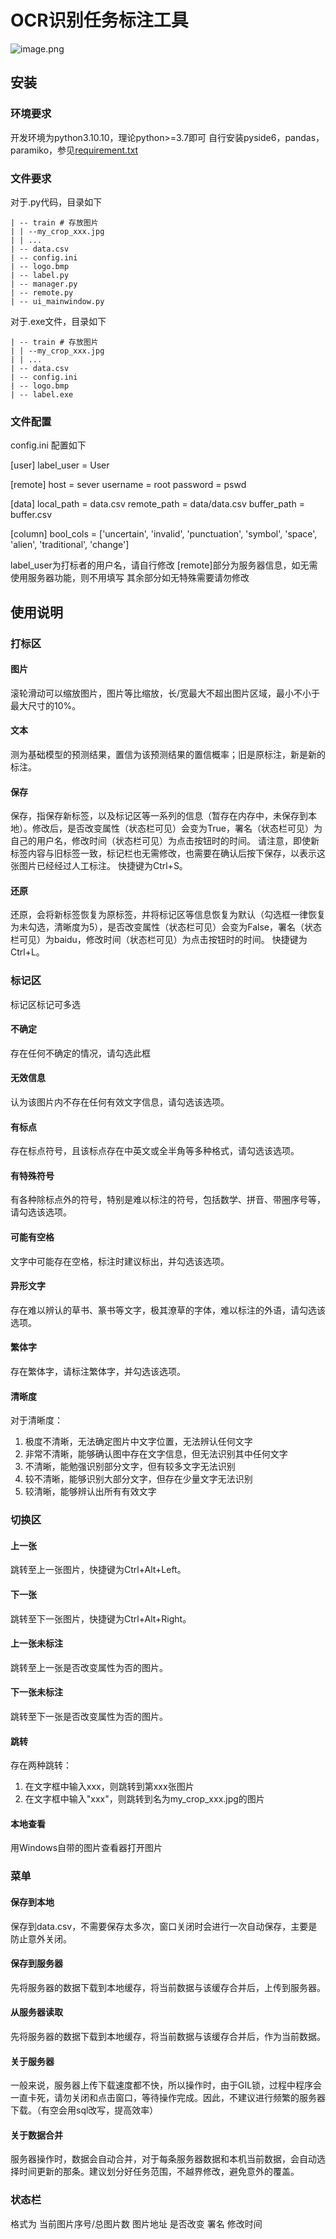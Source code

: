 # OCR识别任务标注工具

![image.png](asserts/image.png)



## 安装

### 环境要求

开发环境为python3.10.10，理论python>=3.7即可
自行安装pyside6，pandas，paramiko，参见[requirement.txt](https://github.com/Dimweaker/ocr_label/blob/master/requirement.txt)

### 文件要求

对于.py代码，目录如下

```
| -- train # 存放图片
| | --my_crop_xxx.jpg
| | ...
| -- data.csv 
| -- config.ini
| -- logo.bmp
| -- label.py
| -- manager.py
| -- remote.py
| -- ui_mainwindow.py
```

对于.exe文件，目录如下

```
| -- train # 存放图片
| | --my_crop_xxx.jpg
| | ...
| -- data.csv 
| -- config.ini
| -- logo.bmp
| -- label.exe
```

### 文件配置

config.ini 配置如下

[user]
label_user = User

[remote]
host = sever
username = root
password = pswd

[data]
local_path = data.csv
remote_path = data/data.csv
buffer_path = buffer.csv

[column]
bool_cols = ['uncertain', 'invalid', 'punctuation', 'symbol', 'space', 'alien', 'traditional', 'change']

label_user为打标者的用户名，请自行修改
[remote]部分为服务器信息，如无需使用服务器功能，则不用填写
其余部分如无特殊需要请勿修改

## 使用说明

### 打标区

#### 图片

滚轮滑动可以缩放图片，图片等比缩放，长/宽最大不超出图片区域，最小不小于最大尺寸的10%。

#### 文本

测为基础模型的预测结果，置信为该预测结果的置信概率；旧是原标注，新是新的标注。

#### 保存

保存，指保存新标签，以及标记区等一系列的信息（暂存在内存中，未保存到本地）。修改后，是否改变属性（状态栏可见）会变为True，署名（状态栏可见）为自己的用户名，修改时间（状态栏可见）为点击按钮时的时间。
请注意，即使新标签内容与旧标签一致，标记栏也无需修改，也需要在确认后按下保存，以表示这张图片已经经过人工标注。
快捷键为Ctrl+S。

#### 还原

还原，会将新标签恢复为原标签，并将标记区等信息恢复为默认（勾选框一律恢复为未勾选，清晰度为5），是否改变属性（状态栏可见）会变为False，署名（状态栏可见）为baidu，修改时间（状态栏可见）为点击按钮时的时间。
快捷键为Ctrl+L。

### 标记区

标记区标记可多选

#### 不确定

存在任何不确定的情况，请勾选此框

#### 无效信息

认为该图片内不存在任何有效文字信息，请勾选该选项。

#### 有标点

存在标点符号，且该标点存在中英文或全半角等多种格式，请勾选该选项。

#### 有特殊符号

有各种除标点外的符号，特别是难以标注的符号，包括数学、拼音、带圈序号等，请勾选该选项。

#### 可能有空格

文字中可能存在空格，标注时建议标出，并勾选该选项。

#### 异形文字

存在难以辨认的草书、篆书等文字，极其潦草的字体，难以标注的外语，请勾选该选项。

#### 繁体字

存在繁体字，请标注繁体字，并勾选该选项。

#### 清晰度

对于清晰度：

1. 极度不清晰，无法确定图片中文字位置，无法辨认任何文字
2. 非常不清晰，能够确认图中存在文字信息，但无法识别其中任何文字
3. 不清晰，能勉强识别部分文字，但有较多文字无法识别
4. 较不清晰，能够识别大部分文字，但存在少量文字无法识别
5. 较清晰，能够辨认出所有有效文字

### 切换区

#### 上一张

跳转至上一张图片，快捷键为Ctrl+Alt+Left。

#### 下一张

跳转至下一张图片，快捷键为Ctrl+Alt+Right。

#### 上一张未标注

跳转至上一张是否改变属性为否的图片。

#### 下一张未标注

跳转至下一张是否改变属性为否的图片。

#### 跳转

存在两种跳转：

1. 在文字框中输入xxx，则跳转到第xxx张图片
2. 在文字框中输入"xxx"，则跳转到名为my_crop_xxx.jpg的图片

#### 本地查看

用Windows自带的图片查看器打开图片

### 菜单

#### 保存到本地

保存到data.csv，不需要保存太多次，窗口关闭时会进行一次自动保存，主要是防止意外关闭。

#### 保存到服务器

先将服务器的数据下载到本地缓存，将当前数据与该缓存合并后，上传到服务器。

#### 从服务器读取

先将服务器的数据下载到本地缓存，将当前数据与该缓存合并后，作为当前数据。

#### 关于服务器

一般来说，服务器上传下载速度都不快，所以操作时，由于GIL锁，过程中程序会一直卡死，请勿关闭和点击窗口，等待操作完成。因此，不建议进行频繁的服务器下载。（有空会用sql改写，提高效率）

#### 关于数据合并

服务器操作时，数据会自动合并，对于每条服务器数据和本机当前数据，会自动选择时间更新的那条。建议划分好任务范围，不越界修改，避免意外的覆盖。

### 状态栏

格式为
当前图片序号/总图片数 图片地址 是否改变 署名 修改时间










